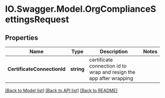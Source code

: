 # IO.Swagger.Model.OrgComplianceSettingsRequest
## Properties

Name | Type | Description | Notes
------------ | ------------- | ------------- | -------------
**CertificateConnectionId** | **string** | certificate connection id to wrap and resign the app after wrapping | 

[[Back to Model list]](../README.md#documentation-for-models) [[Back to API list]](../README.md#documentation-for-api-endpoints) [[Back to README]](../README.md)

